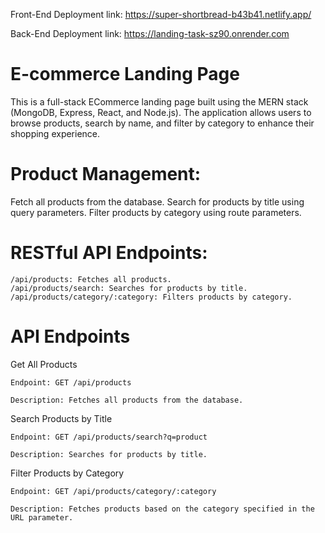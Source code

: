 Front-End Deployment link: https://super-shortbread-b43b41.netlify.app/

Back-End Deployment link: https://landing-task-sz90.onrender.com

# E-commerce Landing Page

This is a full-stack ECommerce landing page built using the MERN stack (MongoDB, Express, React, and Node.js). The application allows users to browse products, search by name, and filter by category to enhance their shopping experience.

# Product Management:

Fetch all products from the database.
Search for products by title using query parameters.
Filter products by category using route parameters.

# RESTful API Endpoints:

    /api/products: Fetches all products.
    /api/products/search: Searches for products by title.
    /api/products/category/:category: Filters products by category.

# API Endpoints

Get All Products

    Endpoint: GET /api/products
    
    Description: Fetches all products from the database.

Search Products by Title

    Endpoint: GET /api/products/search?q=product
    
    Description: Searches for products by title. 

Filter Products by Category

    Endpoint: GET /api/products/category/:category
    
    Description: Fetches products based on the category specified in the URL parameter.


